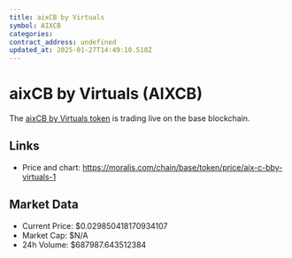 ```yaml
---
title: aixCB by Virtuals
symbol: AIXCB
categories: 
contract_address: undefined
updated_at: 2025-01-27T14:49:10.518Z
---
```


# aixCB by Virtuals (AIXCB)
The [aixCB by Virtuals token](https://moralis.com/chain/base/token/price/aix-c-bby-virtuals-1) is trading live on the base blockchain.

## Links
- Price and chart: https://moralis.com/chain/base/token/price/aix-c-bby-virtuals-1

## Market Data
- Current Price: $0.029850418170934107
- Market Cap: $N/A
- 24h Volume: $687987.643512384
